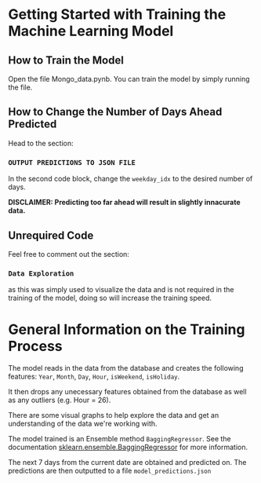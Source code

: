 # Getting Started with Training the Machine Learning Model


## How to Train the Model

Open the file Mongo_data.pynb. 
You can train the model by simply running the file. 

## How to Change the Number of Days Ahead Predicted

Head to the section:
### `OUTPUT PREDICTIONS TO JSON FILE`
In the second code block, change the `weekday_idx` to the desired number of days. 

**DISCLAIMER: Predicting too far ahead will result in slightly innacurate data.**


## Unrequired Code  
Feel free to comment out the section:
### `Data Exploration` 
as this was simply used to visualize the data and is not required in the training of the model, doing so will increase the training speed. 


# General Information on the Training Process
The model reads in the data from the database and creates the following features: `Year`, `Month`, `Day`, `Hour`, `isWeekend`, `isHoliday`.

It then drops any unecessary features obtained from the database as well as any outliers (e.g. Hour = 26).

There are some visual graphs to help explore the data and get an understanding of the data we're working with.

The model trained is an Ensemble method `BaggingRegressor`.
See the documentation [sklearn.ensemble.BaggingRegressor](https://scikit-learn.org/stable/modules/generated/sklearn.ensemble.BaggingRegressor.html) for more information.

The next 7 days from the current date are obtained and predicted on. The predictions are then outputted to a file `model_predictions.json`